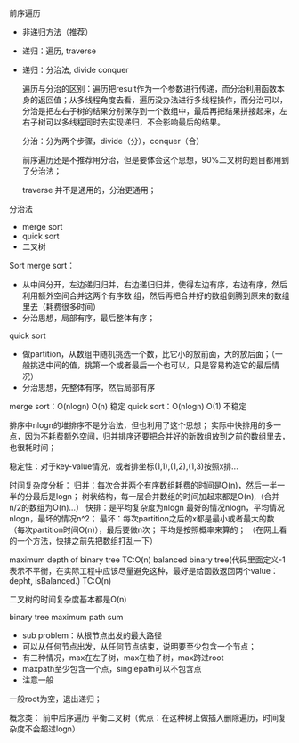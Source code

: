 前序遍历
- 非递归方法（推荐）
- 递归：遍历, traverse
- 递归：分治法, divide conquer

    遍历与分治的区别：遍历把result作为一个参数进行传递，而分治利用函数本身的返回值；从多线程角度去看，遍历没办法进行多线程操作，而分治可以，分治是把左右子树的结果分别保存到一个数组中，最后再把结果拼接起来，左右子树可以多线程同时去实现递归，不会影响最后的结果。

    分治：分为两个步骤，divide（分），conquer（合）

    前序遍历还是不推荐用分治，但是要体会这个思想，90%二叉树的题目都用到了分治法；

    traverse 并不是通用的，分治更通用；

分治法
- merge sort
- quick sort
- 二叉树

Sort
merge sort：
- 从中间分开，左边递归归并，右边递归归并，使得左边有序，右边有序，然后利用额外空间合并这两个有序数  组，然后再把合并好的数组倒腾到原来的数组里去（耗费很多时间）
- 分治思想，局部有序，最后整体有序；

quick sort
- 做partition，从数组中随机挑选一个数，比它小的放前面，大的放后面；（一般挑选中间的值，挑第一个或者最后一个也可以，只是容易构造它的最后情况）
- 分治思想，先整体有序，然后局部有序

merge sort：O(nlogn)  O(n)  稳定
quick sort：O(nlogn)  O(1)  不稳定

排序中nlogn的堆排序不是分治法，但也利用了这个思想；
实际中快排用的多一点，因为不耗费额外空间，归并排序还要把合并好的新数组放到之前的数组里去，也很耗时间；

稳定性：对于key-value情况，或者排坐标(1,1),(1,2),(1,3)按照x排...

时间复杂度分析：
归并：每次合并两个有序数组耗费的时间是O(n)，然后一半一半的分最后是logn；
     树状结构，每一层合并数组的时间加起来都是O(n),（合并n/2的数组为O(n)...）
快排：是平均复杂度为nlogn
     最好的情况nlogn，平均情况nlogn，最坏的情况n^2；
     最坏：每次partition之后的x都是最小或者最大的数（每次partition时间O(n)），最后要做n次；
     平均是按照概率来算的；
     （在网上看的一个方法，快排之前先把数组打乱一下） 


maximum depth of binary tree    TC:O(n)
balanced binary tree(代码里面定义-1表示不平衡，在实际工程中应该尽量避免这种，最好是给函数返回两个value：depht, isBalanced.)       TC:O(n)

二叉树的时间复杂度基本都是O(n)

binary tree maximum path sum
- sub problem：从根节点出发的最大路径
- 可以从任何节点出发，从任何节点结束，说明要至少包含一个节点；
- 有三种情况，max在左子树，max在柚子树，max跨过root
- maxpath至少包含一个点，singlepath可以不包含点
- 注意一般



一般root为空，退出递归；



概念类：
前中后序遍历
平衡二叉树（优点：在这种树上做插入删除遍历，时间复杂度不会超过logn） 







    
